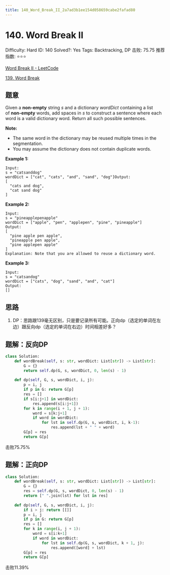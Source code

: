 ```yaml
---
title: 140_Word_Break_II_2a7ad3b1ee154d058659cabe2fafad80
---
```


# 140. Word Break II

Difficulty: Hard
ID: 140
Solved?: Yes
Tags: Backtracking, DP
击败: 75.75
推荐指数: ⭐⭐⭐

[Word Break II - LeetCode](https://leetcode.com/problems/word-break-ii/)

[139. Word Break](139%20Word%20Break%20a3930ca65d22413389a15dc9e475c146.md) 

## 题意

Given a **non-empty** string *s* and a dictionary *wordDict* containing a list of **non-empty** words, add spaces in *s* to construct a sentence where each word is a valid dictionary word. Return all such possible sentences.

**Note:**

- The same word in the dictionary may be reused multiple times in the segmentation.
- You may assume the dictionary does not contain duplicate words.

**Example 1:**

```
Input:
s = "catsanddog"
wordDict = ["cat", "cats", "and", "sand", "dog"]Output:
[
  "cats and dog",
  "cat sand dog"
]
```

**Example 2:**

```
Input:
s = "pineapplepenapple"
wordDict = ["apple", "pen", "applepen", "pine", "pineapple"]
Output:
[
  "pine apple pen apple",
  "pineapple pen apple",
  "pine applepen apple"
]
Explanation: Note that you are allowed to reuse a dictionary word.

```

**Example 3:**

```
Input:
s = "catsandog"
wordDict = ["cats", "dog", "sand", "and", "cat"]
Output:
[]
```

## 思路

1. DP：思路跟139毫无区别，只是要记录所有可能。正向dp（选定的单词在左边）跟反向dp（选定的单词在右边）时间相差好多？

## 题解：反向DP

```python
class Solution:
    def wordBreak(self, s: str, wordDict: List[str]) -> List[str]:
        G = {}
        return self.dp(G, s, wordDict, 0, len(s) - 1)
    
    def dp(self, G, s, wordDict, i, j):
        p = i, j
        if p in G: return G[p]
        res = []
        if s[i:j+1] in wordDict:
            res.append(s[i:j+1])
        for k in range(i + 1, j + 1):
            word = s[k:j+1]
            if word in wordDict:
                for lst in self.dp(G, s, wordDict, i, k-1):
                    res.append(lst + " " + word)
        G[p] = res
        return G[p]
```

击败75.75%

## 题解：正向DP

```python
class Solution:
    def wordBreak(self, s: str, wordDict: List[str]) -> List[str]:
        G = {}
        res = self.dp(G, s, wordDict, 0, len(s) - 1)
        return [" ".join(lst) for lst in res]
    
    def dp(self, G, s, wordDict, i, j):
        if i > j: return [[]]
        p = i, j
        if p in G: return G[p]
        res = []
        for k in range(i, j + 1):
            word = s[i:k+1]
            if word in wordDict:
                for lst in self.dp(G, s, wordDict, k + 1, j):
                    res.append([word] + lst)
        G[p] = res
        return G[p]
```

击败11.39%